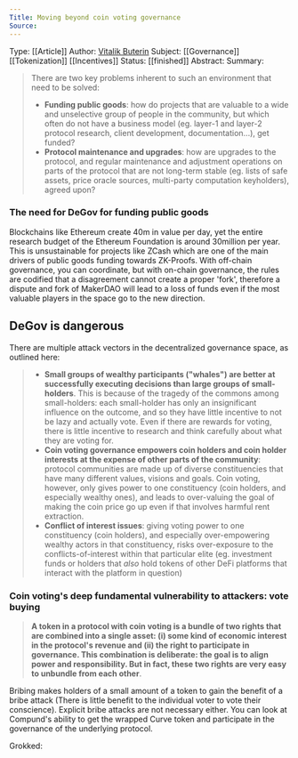 ```yaml
---
Title: Moving beyond coin voting governance
Source: 
---
```

Type:  [[Article]]
Author: [Vitalik Buterin](Vitalik%20Buterin.md)
Subject: [[Governance]] [[Tokenization]] [[Incentives]]
Status: [[finished]]
Abstract:
Summary:
> There are two key problems inherent to such an environment that need to be solved:
> -  **Funding public goods**: how do projects that are valuable to a wide and unselective group of people in the community, but which often do not have a business model (eg. layer-1 and layer-2 protocol research, client development, documentation...), get funded?
> -   **Protocol maintenance and upgrades**: how are upgrades to the protocol, and regular maintenance and adjustment operations on parts of the protocol that are not long-term stable (eg. lists of safe assets, price oracle sources, multi-party computation keyholders), agreed upon?
### The need for DeGov for funding public goods
Blockchains like Ethereum create 40m in value per day, yet the entire research budget of the Ethereum Foundation is around 30million per year. This is unsustainable for projects like ZCash which are one of the main drivers of public goods funding towards ZK-Proofs.
With off-chain governance, you can coordinate, but with on-chain governance, the rules are codified that a disagreement cannot create a proper 'fork', therefore a dispute and fork of  MakerDAO will lead to a loss of funds even if the most valuable players in the space go to the new direction.
## DeGov is dangerous
There are multiple attack vectors in the decentralized governance space, as outlined here:
> -   **Small groups of wealthy participants ("whales") are better at successfully executing decisions than large groups of small-holders**. This is because of the tragedy of the commons among small-holders: each small-holder has only an insignificant influence on the outcome, and so they have little incentive to not be lazy and actually vote. Even if there are rewards for voting, there is little incentive to research and think carefully about what they are voting for.
> -   **Coin voting governance empowers coin holders and coin holder interests at the expense of other parts of the community**: protocol communities are made up of diverse constituencies that have many different values, visions and goals. Coin voting, however, only gives power to one constituency (coin holders, and especially wealthy ones), and leads to over-valuing the goal of making the coin price go up even if that involves harmful rent extraction.
> -   **Conflict of interest issues**: giving voting power to one constituency (coin holders), and especially over-empowering wealthy actors in that constituency, risks over-exposure to the conflicts-of-interest within that particular elite (eg. investment funds or holders that _also_ hold tokens of other DeFi platforms that interact with the platform in question)
### Coin voting's deep fundamental vulnerability to attackers: vote buying
> **A token in a protocol with coin voting is a bundle of two rights that are combined into a single asset: (i) some kind of economic interest in the protocol's revenue and (ii) the right to participate in governance. This combination is deliberate: the goal is to align power and responsibility. But in fact, these two rights are very easy to unbundle from each other**.

Bribing makes holders of a small amount of a token to gain the benefit of a bribe attack (There is little benefit to the individual voter to vote their conscience). Explicit bribe attacks are not necessary either. You can look at Compund's ability to get the wrapped Curve token and participate in the governance of the underlying protocol.


Grokked: